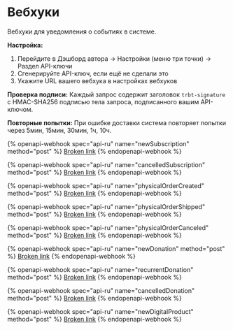 # Вебхуки

Вебхуки для уведомления о событиях в системе.

**Настройка:**

1. Перейдите в Дэшборд автора → Настройки (меню три точки) → Раздел API-ключи
2. Сгенерируйте API-ключ, если ещё не сделали это
3. Укажите URL вашего вебхука в настройках вебхуков

**Проверка подписи:** Каждый запрос содержит заголовок `trbt-signature` с HMAC-SHA256 подписью тела запроса, подписанного вашим API-ключом.

**Повторные попытки:** При ошибке доставки система повторяет попытки через 5мин, 15мин, 30мин, 1ч, 10ч.

{% openapi-webhook spec="api-ru" name="newSubscription" method="post" %}
[Broken link](https://wiki.tribute.tg/ru/api-dokumentaciya/broken-reference)
{% endopenapi-webhook %}

{% openapi-webhook spec="api-ru" name="cancelledSubscription" method="post" %}
[Broken link](https://wiki.tribute.tg/ru/api-dokumentaciya/broken-reference)
{% endopenapi-webhook %}

{% openapi-webhook spec="api-ru" name="physicalOrderCreated" method="post" %}
[Broken link](https://wiki.tribute.tg/ru/api-dokumentaciya/broken-reference)
{% endopenapi-webhook %}

{% openapi-webhook spec="api-ru" name="physicalOrderShipped" method="post" %}
[Broken link](https://wiki.tribute.tg/ru/api-dokumentaciya/broken-reference)
{% endopenapi-webhook %}

{% openapi-webhook spec="api-ru" name="physicalOrderCanceled" method="post" %}
[Broken link](https://wiki.tribute.tg/ru/api-dokumentaciya/broken-reference)
{% endopenapi-webhook %}

{% openapi-webhook spec="api-ru" name="newDonation" method="post" %}
[Broken link](https://wiki.tribute.tg/ru/api-dokumentaciya/broken-reference)
{% endopenapi-webhook %}

{% openapi-webhook spec="api-ru" name="recurrentDonation" method="post" %}
[Broken link](https://wiki.tribute.tg/ru/api-dokumentaciya/broken-reference)
{% endopenapi-webhook %}

{% openapi-webhook spec="api-ru" name="cancelledDonation" method="post" %}
[Broken link](https://wiki.tribute.tg/ru/api-dokumentaciya/broken-reference)
{% endopenapi-webhook %}

{% openapi-webhook spec="api-ru" name="newDigitalProduct" method="post" %}
[Broken link](https://wiki.tribute.tg/ru/api-dokumentaciya/broken-reference)
{% endopenapi-webhook %}
